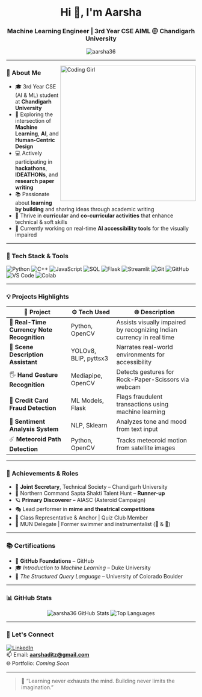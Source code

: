 <h1 align="center">Hi 👋, I'm Aarsha</h1>
<h3 align="center">Machine Learning Engineer | 3rd Year CSE AIML @ Chandigarh University</h3>

<p align="center">
  <img src="https://komarev.com/ghpvc/?username=aarsha36&label=Profile%20views&color=0e75b6&style=flat" alt="aarsha36" />
</p>

---

<img align="right" alt="Coding Girl" width="360" src="https://media.tenor.com/2uyENRmiUt0AAAAC/coding.gif" />


### 🌟 About Me

- 🎓 3rd Year CSE (AI & ML) student at **Chandigarh University**
- 🤖 Exploring the intersection of **Machine Learning**, **AI**, and **Human-Centric Design**
- 💻 Actively participating in **hackathons**, **IDEATHONs**, and **research paper writing**
- 📚 Passionate about **learning by building** and sharing ideas through academic writing
- 🌱 Thrive in **curricular** and **co-curricular activities** that enhance technical & soft skills
- 🔧 Currently working on real-time **AI accessibility tools** for the visually impaired

---

### 🚀 Tech Stack & Tools

![Python](https://img.shields.io/badge/-Python-3776AB?style=for-the-badge&logo=python&logoColor=white)
![C++](https://img.shields.io/badge/-C++-00599C?style=for-the-badge&logo=cplusplus&logoColor=white)
![JavaScript](https://img.shields.io/badge/-JavaScript-F7DF1E?style=for-the-badge&logo=javascript&logoColor=black)
![SQL](https://img.shields.io/badge/-SQL-4479A1?style=for-the-badge&logo=mysql&logoColor=white)
![Flask](https://img.shields.io/badge/-Flask-000000?style=for-the-badge&logo=flask)
![Streamlit](https://img.shields.io/badge/-Streamlit-FF4B4B?style=for-the-badge&logo=streamlit&logoColor=white)
![Git](https://img.shields.io/badge/-Git-F05032?style=for-the-badge&logo=git&logoColor=white)
![GitHub](https://img.shields.io/badge/-GitHub-181717?style=for-the-badge&logo=github&logoColor=white)
![VS Code](https://img.shields.io/badge/-VSCode-007ACC?style=for-the-badge&logo=visual-studio-code)
![Colab](https://img.shields.io/badge/-Google%20Colab-F9AB00?style=for-the-badge&logo=google-colab)

---

### 💡 Projects Highlights

| 📌 Project | ⚙️ Tech Used | 🌐 Description |
|-----------|--------------|----------------|
| 💸 **Real-Time Currency Note Recognition** | Python, OpenCV | Assists visually impaired by recognizing Indian currency in real time |
| 🧠 **Scene Description Assistant** | YOLOv8, BLIP, pyttsx3 | Narrates real-world environments for accessibility |
| 🖐️ **Hand Gesture Recognition** | Mediapipe, OpenCV | Detects gestures for Rock-Paper-Scissors via webcam |
| 🔐 **Credit Card Fraud Detection** | ML Models, Flask | Flags fraudulent transactions using machine learning |
| 💬 **Sentiment Analysis System** | NLP, Sklearn | Analyzes tone and mood from text input |
| ☄️ **Meteoroid Path Detection** | Python, OpenCV | Tracks meteoroid motion from satellite images |

---

### 🏅 Achievements & Roles

- 👥 **Joint Secretary**, Technical Society – Chandigarh University
- 🥈 Northern Command Sapta Shakti Talent Hunt – **Runner-up**
- 🪐 **Primary Discoverer** – AIASC (Asteroid Campaign)
- 🎭 Lead performer in **mime and theatrical competitions**
- 🎤 Class Representative & Anchor | Quiz Club Member
- 🧠 MUN Delegate | Former swimmer and instrumentalist (🎹 & 🎸)


---

### 📚 Certifications

- 🧰 **GitHub Foundations** – GitHub  
- 🎓 *Introduction to Machine Learning* – Duke University  
- 🧠 *The Structured Query Language* – University of Colorado Boulder  

---

### 📊 GitHub Stats

<p align="center">
  <img src="https://github-readme-stats.vercel.app/api?username=aarsha36&show_icons=true&theme=radical" alt="aarsha36 GitHub Stats" />
  <img src="https://github-readme-stats.vercel.app/api/top-langs/?username=aarsha36&layout=compact&theme=radical" alt="Top Languages" />
</p>

---

### 🔗 Let's Connect

[![LinkedIn](https://img.shields.io/badge/-LinkedIn-blue?style=flat-square&logo=Linkedin&logoColor=white&link=https://linkedin.com/in/yourprofile)](https://linkedin.com/in/yourprofile)  
📫 Email: **aarshaditz@gmail.com**  
🌐 Portfolio: *Coming Soon*

---

> 💬 “Learning never exhausts the mind. Building never limits the imagination.”
